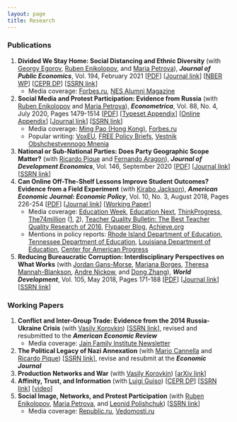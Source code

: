 ```yaml
---
layout: page
title: Research
---
```

### Publications

1. **Divided We Stay Home: Social Distancing and Ethnic Diversity** (with [Georgy Egorov](https://www.kellogg.northwestern.edu/faculty/egorov/htm/main.html), [Ruben Enikolopov](https://sites.google.com/site/rubenenikolopov/), and [Maria Petrova](https://sites.google.com/site/mariapetrovaphd/)), **_Journal of Public Economics_**, Vol. 194, February 2021 [[PDF](assets/Egorov_Enikolopov_Makarin_Petrova_JPubE_2021.pdf)] [[Journal link](https://www.sciencedirect.com/science/article/abs/pii/S0047272720301924)] [[NBER WP](https://www.nber.org/papers/w27277)] [[CEPR DP](https://portal.cepr.org/discussion-paper/16490)] [[SSRN link](https://papers.ssrn.com/sol3/papers.cfm?abstract_id=3609527)]
    - Media coverage: [Forbes.ru](https://www.forbes.ru/obshchestvo/406163-pravo-naciy-na-samoizolyaciyu-kak-etnicheskoe-raznoobrazie-vliyaet-na), [NES Alumni Magazine](https://alumnimagazine.nes.ru/cover-story/cover-story-1?fbclid=IwAR2oMoHU3Egmofbw8fys6yVT5NWM2No1T6UFh_DP31sti_A6DelelL2yz7s)
2. **Social Media and Protest Participation: Evidence from Russia** (with [Ruben Enikolopov](https://sites.google.com/site/rubenenikolopov/) and [Maria Petrova](https://sites.google.com/site/mariapetrovaphd/)), **_Econometrica_**, Vol. 88, No. 4, July 2020, Pages 1479-1514 [[PDF](assets/ECTA14281.pdf)] [[Typeset Appendix](assets/ECTA14281_TypesetAppendix.pdf)] [[Online Appendix](assets/ECTA14281_OnlineAppendix.pdf)] [[Journal link](https://doi.org/10.3982/ECTA14281)] [[SSRN link](https://papers.ssrn.com/abstract=2696236)]
    - Media coverage: [Ming Pao (Hong Kong)](https://news.mingpao.com/ins/%E6%96%87%E6%91%98/article/20200915/s00022/1600091853850/%E7%A4%BE%E4%BA%A4%E5%AA%92%E9%AB%94%E5%8B%95%E5%93%A1%E7%BE%A4%E7%9C%BE%E5%B8%AD%E6%8D%B2%E5%85%A8%E7%90%83%EF%BC%88%E6%96%87-%E9%98%AE%E7%A9%8E%E5%AB%BB%EF%BC%89), [Forbes.ru](https://www.forbes.ru/obshchestvo/392221-faktor-durova-vs-fabriki-trolley-kak-socseti-vliyayut-na-protesty)
    - Popular writing: [VoxEU](https://voxeu.org/article/social-media-and-protest-participation), [FREE Policy Briefs](https://freepolicybriefs.org/2015/11/23/does-social-media-promote-protests-2/), [Vestnik Obshchestvennogo Mnenia](https://cyberleninka.ru/article/n/sotsialnye-media-i-politicheskie-protesty)
3. **National or Sub-National Parties: Does Party Geographic Scope Matter?** (with [Ricardo Pique](https://sites.google.com/site/piquericardo/home) and [Fernando Aragon](https://sites.google.com/view/fernandoaragon/home)), **_Journal of Development Economics_**, Vol. 146, September 2020 [[PDF](assets/Makarin_Pique_Aragon_JDE_2020.pdf)] [[Journal link](https://www.sciencedirect.com/science/article/abs/pii/S0304387820300912)] [[SSRN link](https://papers.ssrn.com/sol3/papers.cfm?abstract_id=2996172)]
4. **Can Online Off-The-Shelf Lessons Improve Student Outcomes? Evidence from a Field Experiment** (with [Kirabo Jackson](https://works.bepress.com/c_kirabo_jackson/)), ***American Economic Journal: Economic Policy***, Vol. 10, No. 3, August 2018, Pages 226-254 [[PDF](assets/AEJ_EP.pdf)]
[[Journal link](https://www.aeaweb.org/articles?id=10.1257/pol.20170211)]
[[Working Paper](assets/AEJ_revised_version.pdf)]
    - Media coverage: [Education Week](http://blogs.edweek.org/edweek/curriculum/2016/07/study_give_teachers_lesson_plans_not_professional_development.html?_ga=1.70657623.674026287.1468278369&cmp=SOC-SHR-twitter), [Education Next](https://www.educationnext.org/in-the-news-give-weak-teachers-good-lesson-plans-not-professional-development/), [ThinkProgress](https://thinkprogress.org/its-the-classroom-stupid-education-reform-needs-to-focus-on-teaching-and-learning-c5f67457ba7c/), [The74million](https://www.the74million.org/) ([1](https://www.the74million.org/article/the-74-interview-kirabo-jackson-on-the-importance-of-school-spending-soft-skills-and-teacher-quality/), [2](https://www.the74million.org/article/mcdougald-weisskirk-want-all-students-to-learn-make-sure-their-teachers-get-great-content-for-their-classrooms/)), [Teacher Quality Bulletin: The Best Teacher Quality Research of 2016](https://www.nctq.org/blog/The-best-teacher-quality-research-of-2016!), [Flypaper Blog](https://fordhaminstitute.org/national/commentary/can-online-lesson-plans-simplify-teaching), [Achieve.org](https://www.achieve.org/files/IMResearch2.0.pdf)
    - Mentions in policy reports: [Rhode Island Department of Education](https://www.ride.ri.gov/Portals/0/Uploads/Documents/Instruction-and-Assessment-World-Class-Standards/Curriculum/Curriculum%20Data%20Slides_public_final.pdf), [Tennessee Department of Education](https://www.tn.gov/content/dam/tn/stateboardofeducation/documents/sbe_workshop_january_25_2018/1-25-18%20Read%20to%20be%20Ready%20Update.pdf), [Louisiana Department of Education](https://www.louisianabelieves.com/docs/default-source/teacher-toolbox-resources/2017-pd-planning-guide-(fillable).pdf?sfvrsn=8), [Center for American Progress](https://www.americanprogress.org/issues/education-k-12/reports/2018/08/29/454705/curriculum-reform-nations-largest-school-districts/)
5. **Reducing Bureaucratic Corruption: Interdisciplinary Perspectives on What Works** (with [Jordan Gans-Morse](http://faculty.wcas.northwestern.edu/~jlg562/index.html), [Mariana Borges](https://www.marianaborges.info), [Theresa Mannah-Blankson](http://blogs.umass.edu/towusuda/), [Andre Nickow](https://scholar.google.com/citations?user=suy4wDQAAAAJ&hl=en), and [Dong Zhang](https://sites.google.com/site/poliscidongzhang/)), ***World Development***, Vol. 105, May 2018, Pages 171-188 [[PDF](assets/GansMorse_et_al_WD_2018.pdf)]
[[Journal link](https://www.sciencedirect.com/science/article/pii/S0305750X17304084)]
[[SSRN link](https://papers.ssrn.com/sol3/papers.cfm?abstract_id=2930520)]

### Working Papers

1. **Conflict and Inter-Group Trade: Evidence from the 2014 Russia-Ukraine Crisis** (with [Vasily Korovkin](https://sites.google.com/site/vaskorovkin/)) [[SSRN link](https://papers.ssrn.com/sol3/papers.cfm?abstract_id=3397276)], revised and resubmitted to the ***American Economic Review***
    - Media coverage: [Jain Family Institute Newsletter](https://phenomenalworld.org/letters/overboard)
2.  **The Political Legacy of Nazi Annexation** (with [Mario Cannella](https://www.mariocannella.com/) and [Ricardo Pique](https://sites.google.com/site/piquericardo/home)) [[SSRN link](https://papers.ssrn.com/sol3/papers.cfm?abstract_id=3817933)], revise and resubmit at the ***Economic Journal***
3. **Production Networks and War** (with [Vasily Korovkin](https://sites.google.com/site/vaskorovkin/)) [[arXiv link](https://arxiv.org/abs/2011.14756)]
4. **Affinity, Trust, and Information** (with [Luigi Guiso](http://www.eief.it/eief/index.php/people/faculty-az?id=172)) [[CEPR DP](https://cepr.org/active/publications/discussion_papers/dp.php?dpno=15250)] [[SSRN link](https://papers.ssrn.com/sol3/papers.cfm?abstract_id=3686048)] [[video](https://youtu.be/gjiWBPcewrY?t=1839)]
5. **Social Image, Networks, and Protest Participation** (with [Ruben Enikolopov](https://sites.google.com/site/rubenenikolopov/), [Maria Petrova](https://sites.google.com/site/mariapetrovaphd/), and [Leonid Polishchuk](https://www.hse.ru/en/org/persons/65104)) [[SSRN link](https://papers.ssrn.com/sol3/papers.cfm?abstract_id=2940171)]
   - Media coverage: [Republic.ru](https://republic.ru/posts/l/827383), [Vedomosti.ru](https://www.vedomosti.ru/opinion/articles/2012/09/17/vospitanie_obschestva)
